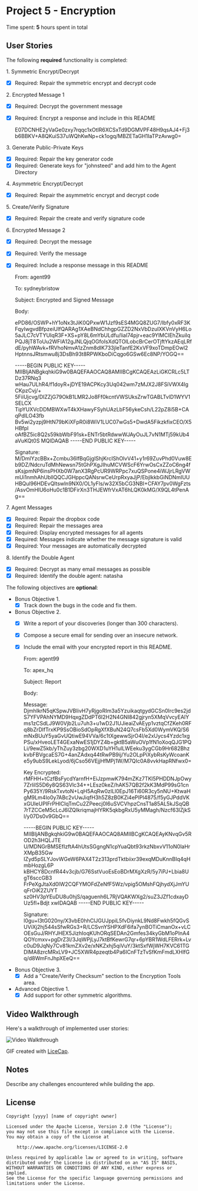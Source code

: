 # Project 5 - Encryption

Time spent: **5** hours spent in total

## User Stories

The following **required** functionality is completed:

1\. Symmetric Encrypt/Decrypt
  * [x]  Required: Repair the symmetric encrypt and decrypt code

2\. Encrypted Message 1
  * [x]  Required: Decrypt the government message
  * [x]  Required: Encrypt a response and include in this README

	 	E07DCNHE2yVaGe0zxy7rqqc1xOtlR6XCSxTd9DGMVPF48H9qsAJ4+Fj3b6BBKV+A8QKuiS37uWQhKwNp+ck1ogq/MBZETaGH1IaTPzAvwg0=

3\. Generate Public-Private Keys
  * [x]  Required: Repair the key generator code
  * [x]  Required: Generate keys for "johnsteed" and add him to the Agent Directory

4\. Asymmetric Encrypt/Decrypt
  * [x]  Required: Repair the asymmetric encrypt and decrypt code

5\. Create/Verify Signature
  * [x]  Required: Repair the create and verify signature code
  
6\. Encrypted Message 2
  * [x]  Required: Decrypt the message
  * [x]  Required: Verify the message
  * [x]  Required: Include a response message in this README

		From: agent99

		To: sydneybristow

		Subject: Encrypted and Signed Message

		Body:

		ePD86/OSWP+hY1oNx3tJiK0QPxwW1Jzf9sES4MGQ8ZUG7/lbfy0xRF3KFqyIwgvdBfpzeiUlfQARAg1XAeBNdChhgpGZZD2NxVbDzuIXKVnVyH6Lo5aJLC7cVTYUIqR3F+XS+pY8L6mYbULdfu/IiaI74pjr+eac9YlMCIEhZkuilqPQJ8jT8ToUu2WFIA12gJNLQjqOGfoIsXdQTOlLobcBrCerOTjftYkzAEqLRfdE/pyhWAvk+fRVhoNmvA1zZnm8dIK733jleTanfE2KxVF9xoTDmpEOwl2HptnnsJRtsmwu8j3DsBh93t8RPWKboDiCqgo6GSw6Ec8NP/YOGQ==
		
		-----BEGIN PUBLIC KEY-----
		MIIBIjANBgkqhkiG9w0BAQEFAAOCAQ8AMIIBCgKCAQEAzLiGKCRLc5LTDz37RNq3
		wHau7ULhR4/f1doyR+jDYE19ACPKcy3Uq042wm7zMJX2J8FSiVWX4IgCKpzCvj/+
		5FiiUjcvg/DIZZjG79OkB1LMR2Jo8Ff0kcntVWSUksZrwTGABLTvlD1WYV1SELCX
		TipYUXVcDDMBWXwT4kXHawyFSyhUAzLbF56ykeCsh/L22pZ8i5B+CAqPdlLO43fb
		Bv5wi2yzpj9HtN79bKiXFpR0i8WiV1LUC07wGs5+DwdA5FikzkfixCEO/X5HBfpl
		oAfBZ5ic8Q2s59kbWbF91sk+ENTr5btRdwwWJAyOuJL7vN1MTj59kUb4aVuKQt0S
		MQIDAQAB
		-----END PUBLIC KEY-----

		Signature:
		M/DmlYzcBBx+Zcmbu36lfBqGjglShjKrcIShOlvV41+y1r69ZuvPhd0Vuw8Eb9DZ/NdcruTdMhNewsn75tGhPXgJIhuMCVWScF6YrwOsCxZZoC6ng4fsKsjpmNP6insPHXb0W7anX3RgPcUR9WRPpc7xuQSPone4iWJjrLRgVWmUi1nmhAhUbllQQCJGHppcQANsrwCeUrpRxyaJjP/EbjlkkbGiNDNmIUUHBQul96HDEvQltswln9NX0/OL1yFls/w32X5bCG3NBI+CFAY7pv0WgFzts/AsvOmHlU6oHu0c1B1DFirXn3THJEWfrVxAT6hLQK0kMG/X9QL4tPenAg==

7\. Agent Messages
  * [x]  Required: Repair the dropbox code
  * [x]  Required: Repair the messages area
  * [x]  Required: Display encrypted messages for all agents
  * [x]  Required: Messages indicate whether the message signature is valid
  * [x]  Required: Your messages are automatically decrypted

8\. Identify the Double Agent
  * [x]  Required: Decrypt as many email messages as possible
  * [x]  Required: Identify the double agent: natasha

The following objectives are **optional**:

* Bonus Objective 1\.
  * [x]  Track down the bugs in the code and fix them.

* Bonus Objective 2\.
  * [x]  Write a report of your discoveries (longer than 300 characters).
  * [x]  Compose a secure email for sending over an insecure network.
  * [x]  Include the email with your encrypted report in this README.

		From: agent99

		To: apex_hq

		Subject: Report

		Body:

		Message:
		DjmhIkrN5qKSpwJVBIivH7yRjgoRIm3a5YzuikaqtgydGCSn0Irc9es2jdS7YFVPAhNYMD9HqxgZDdPT6I2H2N4GNI842gjryn5XMqVvcyEAIYms1zCSdLJ9W0Vjb2Lu7uh3+u1wD2J1UJieaiZvAEyp1vztqCfZKeh0RFq8bZrDlfTrxKP9SsOBioSdOpRgXfXBuN24Q7csFb5Xd0WymVKQ/S6mNxBUuY5yaGvUQtiwE94VVa/6c1tXgewwSjrO4I/e2xUycs4Yzdc1xgPSu/xHveoLET4GExaNwES1jDYZ4b+gktB5aWuOVp1fN1oXoqQJG1PQLi/9ewZ5kb/yThZuy3zbg20WXD1uYH1ulLWEeku3ygCGb9Hr682BhzkvbFBVgcaES7G+4anZAdxq44tRwPB9ij/Yu2OLpPiXybRsKyWcoanKe5y9ubS9LekLyod/6jCso56VEjjHfMPj1W/M7QIc0A8vvkHapRNfwx0=
		
		Key Encrypted:
		rMFHH+tCzfBsFycdYarnfH+EiJzpmwK794mZKz7TKl5PHDDNJpOwy7ZrliIS5D6y8QS63Vlc34++LEsz0keZ/hAK57QB2f2kK3MdP99sG1cnPy635Y/9RskTxvtoN+LqH5AqRw0zlLl0EpJ16Ti60R3cy5nNU+KtwaHgM9Lm4Io0y7ABc2vUwJiqfH3h5Z8zB0KZi4ePIPl4875/f5yGJPddVKxGUIeUPIFrPHIClqTmCu2ZPeecj0l6uSVCVhpzCnsT1a85AL5kJSqQB7rTZCCeM5cLcJ6lZQIkriqmajHYRK5qkbgRxU5yMMagh/Nzcf63lZjkSl/y07Ds0v9GbQ==

		-----BEGIN PUBLIC KEY-----
		MIIBIjANBgkqhkiG9w0BAQEFAAOCAQ8AMIIBCgKCAQEAyKNvqGv5ROD2h3HQLJTE
		U/MDNGrBMSEfIzftA4hUtsSGgngN1cpYuaQbt93rkzNbxvV11oN0laHrXMpB35Gw
		IZyd5pSLYJovWGeW6PAX4T2z313prdTktbiixr39exqMDuKnnBIq4qHmbHozgL6P
		kBHCY8DcnfR44v3cjb/G76SstVuoEsEoBDrMXgXzR/5y7iPJ+Lbia8UgT6sccGB3
		FrPeXgJtaXd0lW2CQFYMOFdZeNfF5Wz/vpig5OMshFQjhydXjJmYUqFrOiK2ZUYT
		sz0HV3pYEuDU8u0hjS/qaguenh6L7RjVQAKWXg2/suZ3JZf1cdxayDUz5fl+Bdjt
		xwIDAQAB
		-----END PUBLIC KEY-----

		Signature:
		l0gu+I3tG020ny/X3vbE0hhClJGUJppiL5fvDiynkL9Nd8Fwkh5fQGvSUViXj2hj544sSfwRGs3+R/LCSvnYSHPXdF6ifa7ynBOTiCmanOx+vLCOEsGuJ/RHYJHEX5JizhIoqKUhORqSEDAn2Gmfes34kyGbM1oPInA4QOYcmxv+pgDrZ3l/3JqWPjLyJ7ktBfKewrG7qr+6pYBR1WdLFERrk+Lvc0uD9JqNy7Cv81kmZXv2e/xNKZxhj5qiVuY/3ktSxfWjWH7KVC61TGDlMA8zrcMRxLV9+JC5XWR4pzeqtb4Pa6ICnFTzTvSfKmFmdLXHlfGq/d8WmFnJhpXEeQ==


* Bonus Objective 3\.
  * [x]  Add a "Create/Verify Checksum" section to the Encryption Tools area.

* Advanced Objective 1\.
  * [x]  Add support for other symmetric algorithms.

## Video Walkthrough

Here's a walkthrough of implemented user stories:

<img src='https://i.imgur.com/ItKIDkF.gif' title='Video Walkthrough' width='' alt='Video Walkthrough' />

GIF created with [LiceCap](http://www.cockos.com/licecap/).

## Notes

Describe any challenges encountered while building the app.

## License

    Copyright [yyyy] [name of copyright owner]

    Licensed under the Apache License, Version 2.0 (the "License");
    you may not use this file except in compliance with the License.
    You may obtain a copy of the License at

        http://www.apache.org/licenses/LICENSE-2.0

    Unless required by applicable law or agreed to in writing, software
    distributed under the License is distributed on an "AS IS" BASIS,
    WITHOUT WARRANTIES OR CONDITIONS OF ANY KIND, either express or implied.
    See the License for the specific language governing permissions and
    limitations under the License.
